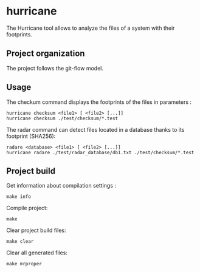 # hurricane

The Hurricane tool allows to analyze the files of a system with their footprints. 

## Project organization

The project follows the git-flow model.

## Usage
The checkum command displays the footprints of the files in parameters : 

```
hurricane checksum <file1> [ <file2> [...]]
hurricane checksum ./test/checksum/*.test
```
The radar command can detect files located in a database thanks to its footprint (SHA256):

```
radare <database> <file1> [ <file2> [...]]
hurricane radare ./test/radar_database/db1.txt ./test/checksum/*.test
```

## Project build

Get information about compilation settings :
```{bash}
make info
```

Compile project:
```{bash}
make
```

Clear project build files:
```
make clear
```

Clear all generated files:
```
make mrproper
```